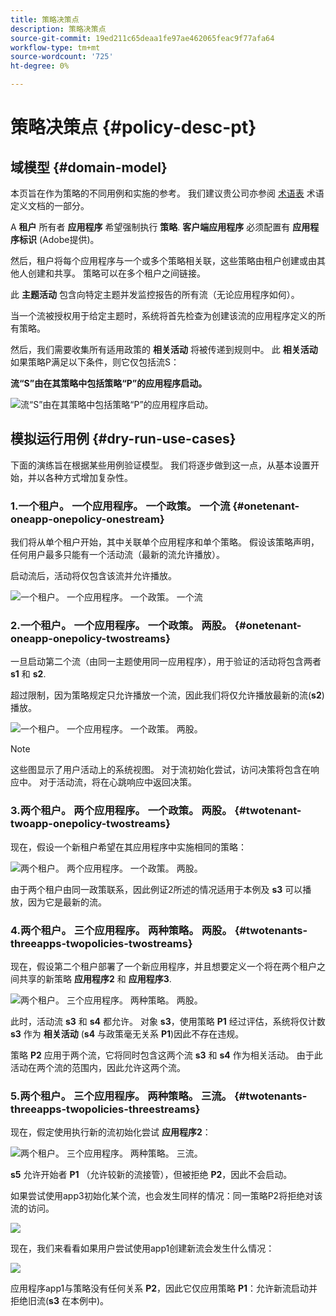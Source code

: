 ```yaml
---
title: 策略决策点
description: 策略决策点
source-git-commit: 19ed211c65deaa1fe97ae462065feac9f77afa64
workflow-type: tm+mt
source-wordcount: '725'
ht-degree: 0%

---
```



# 策略决策点 {#policy-desc-pt}

## 域模型 {#domain-model}

本页旨在作为策略的不同用例和实施的参考。 我们建议贵公司亦参阅 [术语表](/help/concurrency-monitoring/cm-glossary.md) 术语定义文档的一部分。

A **租户** 所有者 **应用程序** 希望强制执行 **策略**. **客户端应用程序** 必须配置有 **应用程序标识** (Adobe提供)。

然后，租户将每个应用程序与一个或多个策略相关联，这些策略由租户创建或由其他人创建和共享。 策略可以在多个租户之间链接。

此 **主题活动** 包含向特定主题并发监控报告的所有流（无论应用程序如何）。

当一个流被授权用于给定主题时，系统将首先检查为创建该流的应用程序定义的所有策略。

然后，我们需要收集所有适用政策的 **相关活动** 将被传递到规则中。 此 **相关活动** 如果策略P满足以下条件，则它仅包括流S：

**流“S”由在其策略中包括策略“P”的应用程序启动。**

![流“S”由在其策略中包括策略“P”的应用程序启动。](assets/pdp-domain-model.png)

## 模拟运行用例 {#dry-run-use-cases}

下面的演练旨在根据某些用例验证模型。 我们将逐步做到这一点，从基本设置开始，并以各种方式增加复杂性。

### 1.一个租户。 一个应用程序。 一个政策。 一个流 {#onetenant-oneapp-onepolicy-onestream}

我们将从单个租户开始，其中关联单个应用程序和单个策略。 假设该策略声明，任何用户最多只能有一个活动流（最新的流允许播放）。

启动流后，活动将仅包含该流并允许播放。

![一个租户。 一个应用程序。 一个政策。 一个流](assets/onetenant-app-policy-stream.png)


### 2.一个租户。 一个应用程序。 一个政策。 两股。 {#onetenant-oneapp-onepolicy-twostreams}

一旦启动第二个流（由同一主题使用同一应用程序），用于验证的活动将包含两者 **s1** 和 **s2**.

超过限制，因为策略规定只允许播放一个流，因此我们将仅允许播放最新的流(**s2**)播放。

![一个租户。 一个应用程序。 一个政策。 两股。](assets/tenant-app-policy-twostream.png)

>[!NOTE]
>
>这些图显示了用户活动上的系统视图。 对于流初始化尝试，访问决策将包含在响应中。 对于活动流，将在心跳响应中返回决策。

### 3.两个租户。 两个应用程序。 一个政策。 两股。 {#twotenant-twoapp-onepolicy-twostreams}

现在，假设一个新租户希望在其应用程序中实施相同的策略：

![两个租户。 两个应用程序。 一个政策。 两股。](assets/onepolicy-twotenant-app-stream.png)

由于两个租户由同一政策联系，因此例证2所述的情况适用于本例及 **s3** 可以播放，因为它是最新的流。

### 4.两个租户。 三个应用程序。 两种策略。 两股。 {#twotenants-threeapps-twopolicies-twostreams}

现在，假设第二个租户部署了一个新应用程序，并且想要定义一个将在两个租户之间共享的新策略 **应用程序2** 和 **应用程序3**.

![两个租户。 三个应用程序。 两种策略。 两股。](assets/twotenant-policies-streams-threeapps.png)

此时，活动流 **s3** 和 **s4** 都允许。 对象 **s3**，使用策略 **P1** 经过评估，系统将仅计数 **s3** 作为 **相关活动** (**s4** 与政策毫无关系 **P1**)因此不存在违规。

策略 **P2** 应用于两个流，它将同时包含这两个流 **s3** 和 **s4** 作为相关活动。 由于此活动在两个流的范围内，因此允许这两个流。

### 5.两个租户。 三个应用程序。 两种策略。 三流。 {#twotenants-threeapps-twopolicies-threestreams}

现在，假定使用执行新的流初始化尝试 **应用程序2**：

![两个租户。 三个应用程序。 两种策略。 三流。](assets/twotenants-policies-threeapps-streams.png)

**s5** 允许开始者 **P1** （允许较新的流接管），但被拒绝 **P2**，因此不会启动。

如果尝试使用app3初始化某个流，也会发生同样的情况：同一策略P2将拒绝对该流的访问。

![](assets/stream-init-attempted-app3.png)

现在，我们来看看如果用户尝试使用app1创建新流会发生什么情况：

![](assets/new-stream-with-app1.png)

应用程序app1与策略没有任何关系 **P2**，因此它仅应用策略 **P1**：允许新流启动并拒绝旧流(**s3** 在本例中)。


